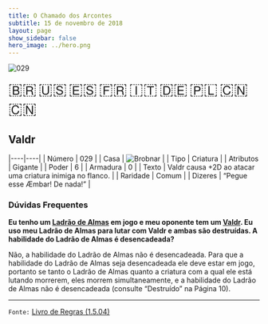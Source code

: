 ```yaml
---
title: O Chamado dos Arcontes
subtitle: 15 de novembro de 2018
layout: page
show_sidebar: false
hero_image: ../hero.png
---
```


![029](https://mastervault-storage-prod.s3.amazonaws.com/media/card_front/pt/341_029_97VGG57XM738_pt.png)

<span title="Português" style="font-size: 32px;cursor: pointer;" onclick="javascript:document.querySelector('img[alt=\'029\']').src=document.querySelector('img[alt=\'029\']').src.replace(/card_front\/[^/]+/, 'card_front/pt').replace(/_[^/.0-9]+\.png/, '_pt.png')">🇧🇷</span>
<span title="English" style="font-size: 32px;cursor: pointer;" onclick="javascript:document.querySelector('img[alt=\'029\']').src=document.querySelector('img[alt=\'029\']').src.replace(/card_front\/[^/]+/, 'card_front/en').replace(/_[^/.0-9]+\.png/, '_en.png')">🇺🇸</span>
<span title="Español" style="font-size: 32px;cursor: pointer;" onclick="javascript:document.querySelector('img[alt=\'029\']').src=document.querySelector('img[alt=\'029\']').src.replace(/card_front\/[^/]+/, 'card_front/es').replace(/_[^/.0-9]+\.png/, '_es.png')">🇪🇸</span>
<span title="Français" style="font-size: 32px;cursor: pointer;" onclick="javascript:document.querySelector('img[alt=\'029\']').src=document.querySelector('img[alt=\'029\']').src.replace(/card_front\/[^/]+/, 'card_front/fr').replace(/_[^/.0-9]+\.png/, '_fr.png')">🇫🇷</span>
<span title="Italiano" style="font-size: 32px;cursor: pointer;" onclick="javascript:document.querySelector('img[alt=\'029\']').src=document.querySelector('img[alt=\'029\']').src.replace(/card_front\/[^/]+/, 'card_front/it').replace(/_[^/.0-9]+\.png/, '_it.png')">🇮🇹</span>
<span title="Deutsche" style="font-size: 32px;cursor: pointer;" onclick="javascript:document.querySelector('img[alt=\'029\']').src=document.querySelector('img[alt=\'029\']').src.replace(/card_front\/[^/]+/, 'card_front/de').replace(/_[^/.0-9]+\.png/, '_de.png')">🇩🇪</span>
<span title="Polskie" style="font-size: 32px;cursor: pointer;" onclick="javascript:document.querySelector('img[alt=\'029\']').src=document.querySelector('img[alt=\'029\']').src.replace(/card_front\/[^/]+/, 'card_front/pl').replace(/_[^/.0-9]+\.png/, '_pl.png')">🇵🇱</span>
<span title="简体中文" style="font-size: 32px;cursor: pointer;" onclick="javascript:document.querySelector('img[alt=\'029\']').src=document.querySelector('img[alt=\'029\']').src.replace(/card_front\/[^/]+/, 'card_front/zh-hans').replace(/_[^/.0-9]+\.png/, '_zh-hans.png')">🇨🇳</span>
<span title="繁體中文" style="font-size: 32px;cursor: pointer;" onclick="javascript:document.querySelector('img[alt=\'029\']').src=document.querySelector('img[alt=\'029\']').src.replace(/card_front\/[^/]+/, 'card_front/zh-hant').replace(/_[^/.0-9]+\.png/, '_zh-hant.png')">🇨🇳</span>

## Valdr

|----|----|
| Número | 029 |
| Casa | ![Brobnar](https://archonarcana.com/images/thumb/e/e0/Brobnar.png/22px-Brobnar.png "Brobnar") |
| Tipo | Criatura |
| Atributos | Gigante |
| Poder | 6 |
| Armadura | 0 |
| Texto | Valdr causa +2D ao atacar uma criatura inimiga no flanco. |
| Raridade | Comum |
| Dizeres | “Pegue esse Æmbar! De nada!” |

### Dúvidas Frequentes

**Eu tenho um [Ladrão de Almas](/cota/098) em jogo e meu oponente
tem um [Valdr](/cota/029). Eu uso meu Ladrão de Almas para lutar
com Valdr e ambas são destruídas. A habilidade do Ladrão de Almas
é desencadeada?**

Não, a habilidade do Ladrão de Almas não é desencadeada. Para que
a habilidade do Ladrão de Almas seja desencadeada ele deve estar em
jogo, portanto se tanto o Ladrão de Almas quanto a criatura com a qual ele
está lutando morrerem, eles morrem simultaneamente, e a habilidade do
Ladrão de Almas não é desencadeada (consulte “Destruído” na Página 10).

<hr/>

`Fonte:` [Livro de Regras (1.5.04)](https://drive.google.com/open?id=14pM1J8ZR_4hZbGFZt-ArQdAGsHCPEQdE)
